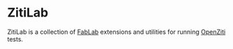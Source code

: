 # ZitiLab
ZitiLab is a collection of [FabLab](https://github.com/openziti/fablab) extensions and utilities for running [OpenZiti](https://github.com/openziti/ziti) tests.
